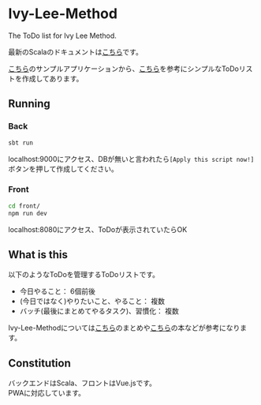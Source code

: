 # Ivy-Lee-Method
The ToDo list for Ivy Lee Method.

最新のScalaのドキュメントは[こちら](https://www.playframework.com/documentation/2.6.x/Home)です。

[こちら](https://github.com/playframework/play-scala-starter-example)のサンプルアプリケーションから、[こちら](https://qiita.com/yuichi0301/items/ead86d0251b954f07935)を参考にシンプルなToDoリストを作成してあります。

## Running
### Back
```bash
sbt run
```
localhost:9000にアクセス、DBが無いと言われたら`[Apply this script now!]`ボタンを押して作成してください。

### Front

```bash
cd front/
npm run dev
```
localhost:8080にアクセス、ToDoが表示されていたらOK

## What is this
以下のようなToDoを管理するToDoリストです。
* 今日やること： 6個前後
* (今日ではなく)やりたいこと、やること： 複数
* バッチ(最後にまとめてやるタスク)、習慣化： 複数

Ivy-Lee-Methodについては[こちら](https://matome.naver.jp/odai/2150318003473236501)のまとめや[こちら](https://www.amazon.co.jp/dp/4761271760)の本などが参考になります。

## Constitution
バックエンドはScala、フロントはVue.jsです。  
PWAに対応しています。
